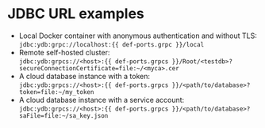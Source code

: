 # JDBC URL examples

- Local Docker container with anonymous authentication and without TLS:<br/>`jdbc:ydb:grpc://localhost:{{ def-ports.grpc }}/local`
- Remote self-hosted cluster:<br/>`jdbc:ydb:grpcs://<host>:{{ def-ports.grpcs }}/Root/<testdb>?secureConnectionCertificate=file:~/<myca>.cer`
- A cloud database instance with a token:<br/>`jdbc:ydb:grpcs://<host>:{{ def-ports.grpcs }}/<path/to/database>?token=file:~/my_token`
- A cloud database instance with a service account:<br/>`jdbc:ydb:grpcs://<host>:{{ def-ports.grpcs }}/<path/to/database>?saFile=file:~/sa_key.json`
